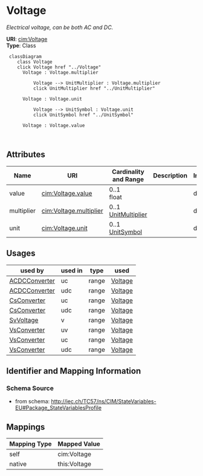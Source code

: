 # Voltage


_Electrical voltage, can be both AC and DC._





**URI**: [cim:Voltage](http://iec.ch/TC57/CIM100#Voltage)<br />
**Type**: Class




```mermaid
 classDiagram
    class Voltage
    click Voltage href "../Voltage"
      Voltage : Voltage.multiplier
        
          Voltage --> UnitMultiplier : Voltage.multiplier
          click UnitMultiplier href "../UnitMultiplier"
        
      Voltage : Voltage.unit
        
          Voltage --> UnitSymbol : Voltage.unit
          click UnitSymbol href "../UnitSymbol"
        
      Voltage : Voltage.value
        
      
```




<!-- no inheritance hierarchy -->


## Attributes


| Name | URI | Cardinality and Range | Description | Inheritance |
| ---  | --- | --- | --- | --- |
| value | [cim:Voltage.value](http://iec.ch/TC57/CIM100#Voltage.value) | 0..1 <br />  float  |  | direct |
| multiplier | [cim:Voltage.multiplier](http://iec.ch/TC57/CIM100#Voltage.multiplier) | 0..1 <br />  [UnitMultiplier](UnitMultiplier.md)  |  | direct |
| unit | [cim:Voltage.unit](http://iec.ch/TC57/CIM100#Voltage.unit) | 0..1 <br />  [UnitSymbol](UnitSymbol.md)  |  | direct |





## Usages

| used by | used in | type | used |
| ---  | --- | --- | --- |
| [ACDCConverter](ACDCConverter.md) | uc | range | [Voltage](Voltage.md) |
| [ACDCConverter](ACDCConverter.md) | udc | range | [Voltage](Voltage.md) |
| [CsConverter](CsConverter.md) | uc | range | [Voltage](Voltage.md) |
| [CsConverter](CsConverter.md) | udc | range | [Voltage](Voltage.md) |
| [SvVoltage](SvVoltage.md) | v | range | [Voltage](Voltage.md) |
| [VsConverter](VsConverter.md) | uv | range | [Voltage](Voltage.md) |
| [VsConverter](VsConverter.md) | uc | range | [Voltage](Voltage.md) |
| [VsConverter](VsConverter.md) | udc | range | [Voltage](Voltage.md) |






## Identifier and Mapping Information







### Schema Source


* from schema: http://iec.ch/TC57/ns/CIM/StateVariables-EU#Package_StateVariablesProfile





## Mappings

| Mapping Type | Mapped Value |
| ---  | ---  |
| self | cim:Voltage |
| native | this:Voltage |




